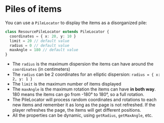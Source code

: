 # Piles of items

You can use a `PileLocator` to display the items as a disorganized pile:

```typescript jsx
class ResourcePileLocator extends PileLocator {
  coordinates = { x: 20, y: 10 }
  limit = 20 // default value
  radius = 0 // default value
  maxAngle = 180 // default value
}
```

- The `radius` is the maximum dispersion the items can have around the `coordinates` (in centimeters)
- The `radius` can be 2 coordinates for an elliptic dispersion: `radius = { x: 2, y: 1 }`
- The `limit` is the maximum number of items displayed
- The `maxAngle` is the maximum rotation the items can have **in both way**. 180 means the items can go from -180° to 180°, so a full rotation.
- The PileLocator will process random coordinates and rotations to each new items and remember it as long as the page is not refreshed. If the player refreshes the page, the items will get different positions.
- All the properties can be dynamic, using `getRadius`, `getMaxAngle`, etc.
